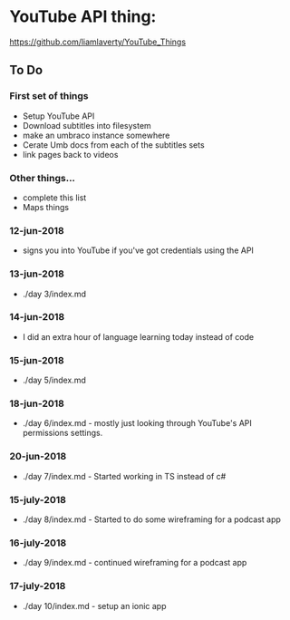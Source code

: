 # YouTube API thing:

https://github.com/liamlaverty/YouTube_Things


## To Do

### First set of things

 * Setup YouTube API
 * Download subtitles into filesystem
 * make an umbraco instance somewhere
 * Cerate Umb docs from each of the subtitles sets
 * link pages back to videos 

 ### Other things...

 * complete this list
 * Maps things


 ### 12-jun-2018
 * signs you into YouTube if you've got credentials using the API

 ### 13-jun-2018
 * ./day 3/index.md

 ### 14-jun-2018
 * I did an extra hour of language learning today instead of code 

 ### 15-jun-2018
 * ./day 5/index.md

 ### 18-jun-2018
 * ./day 6/index.md - mostly just looking through YouTube's API permissions settings. 

  ### 20-jun-2018
 * ./day 7/index.md - Started working in TS instead of c# 
 
 ### 15-july-2018
 * ./day 8/index.md - Started to do some wireframing for a podcast app
 
 ### 16-july-2018
 * ./day 9/index.md - continued wireframing for a podcast app
 
 ### 17-july-2018
 * ./day 10/index.md - setup an ionic app
